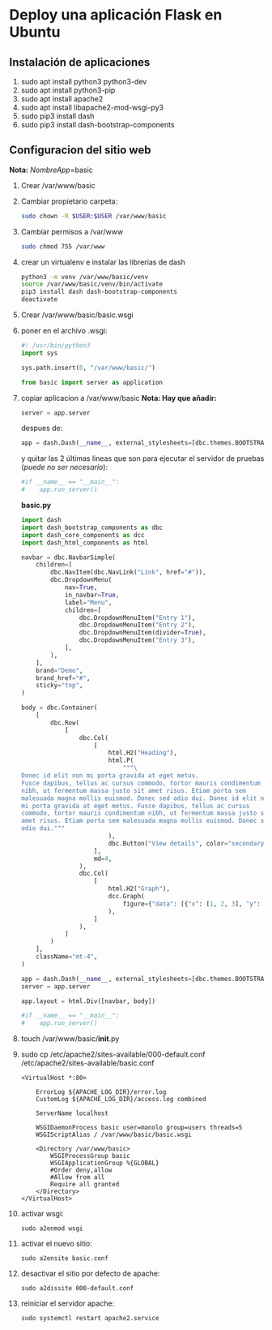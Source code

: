 # Deploy una aplicación Flask en Ubuntu
## Instalación de aplicaciones
1. sudo apt install python3 python3-dev
2. sudo apt install python3-pip
3. sudo apt install apache2
4. sudo apt install libapache2-mod-wsgi-py3
5. sudo pip3 install dash
6. sudo pip3 install dash-bootstrap-components

## Configuracion del sitio web
**Nota:** *NombreApp*=basic

1. Crear /var/www/basic
2. Cambiar propietario carpeta:
    ```sh
    sudo chown -R $USER:$USER /var/www/basic
    ```
3. Cambiar permisos a /var/www
    ```sh
    sudo chmod 755 /var/www
    ```
4. crear un virtualenv e instalar las librerias de dash
    ```sh
    python3 -m venv /var/www/basic/venv
    source /var/www/basic/venv/bin/activate
    pip3 install dash dash-bootstrap-components
    deactivate
    ```
5. Crear /var/www/basic/basic.wsgi
6. poner en el archivo .wsgi:
    ```python
    #! /usr/bin/python3
    import sys
    
    sys.path.insert(0, "/var/www/basic/")
    
    from basic import server as application
    ```
7. copiar aplicacion a /var/www/basic
    **Nota: Hay que añadir:** 
    ```python
    server = app.server
    ```
    despues de:
    ```python
    app = dash.Dash(__name__, external_stylesheets=[dbc.themes.BOOTSTRAP])
    ```
    
    y quitar las 2 últimas lineas que son para ejecutar el servidor de pruebas (*puede no ser necesario*):
    
    ```python
    #if __name__ == "__main__":
    #    app.run_server()
    ```
    
    **basic.py**
    ```python
    import dash
    import dash_bootstrap_components as dbc
    import dash_core_components as dcc
    import dash_html_components as html
    
    navbar = dbc.NavbarSimple(
        children=[
            dbc.NavItem(dbc.NavLink("Link", href="#")),
            dbc.DropdownMenu(
                nav=True,
                in_navbar=True,
                label="Menu",
                children=[
                    dbc.DropdownMenuItem("Entry 1"),
                    dbc.DropdownMenuItem("Entry 2"),
                    dbc.DropdownMenuItem(divider=True),
                    dbc.DropdownMenuItem("Entry 3"),
                ],
            ),
        ],
        brand="Demo",
        brand_href="#",
        sticky="top",
    )
    
    body = dbc.Container(
        [
            dbc.Row(
                [
                    dbc.Col(
                        [
                            html.H2("Heading"),
                            html.P(
                                """\
    Donec id elit non mi porta gravida at eget metus.
    Fusce dapibus, tellus ac cursus commodo, tortor mauris condimentum
    nibh, ut fermentum massa justo sit amet risus. Etiam porta sem
    malesuada magna mollis euismod. Donec sed odio dui. Donec id elit non
    mi porta gravida at eget metus. Fusce dapibus, tellus ac cursus
    commodo, tortor mauris condimentum nibh, ut fermentum massa justo sit
    amet risus. Etiam porta sem malesuada magna mollis euismod. Donec sed
    odio dui."""
                            ),
                            dbc.Button("View details", color="secondary"),
                        ],
                        md=4,
                    ),
                    dbc.Col(
                        [
                            html.H2("Graph"),
                            dcc.Graph(
                                figure={"data": [{"x": [1, 2, 3], "y": [1, 4, 9]}]}
                            ),
                        ]
                    ),
                ]
            )
        ],
        className="mt-4",
    )
    
    app = dash.Dash(__name__, external_stylesheets=[dbc.themes.BOOTSTRAP])
    server = app.server
    
    app.layout = html.Div([navbar, body])
    
    #if __name__ == "__main__":
    #    app.run_server()
    ```
8. touch /var/www/basic/__init__.py
9. sudo cp /etc/apache2/sites-available/000-default.conf /etc/apache2/sites-available/basic.conf
    ~~~
    <VirtualHost *:80>
    
	    ErrorLog ${APACHE_LOG_DIR}/error.log
	    CustomLog ${APACHE_LOG_DIR}/access.log combined
    
	    ServerName localhost
    
	    WSGIDaemonProcess basic user=manolo group=users threads=5
	    WSGIScriptAlias / /var/www/basic/basic.wsgi
    
	    <Directory /var/www/basic>
		    WSGIProcessGroup basic
		    WSGIApplicationGroup %{GLOBAL}
		    #Order deny,allow
		    #Allow from all
		    Require all granted
	    </Directory>
    </VirtualHost>
    ~~~
10. activar wsgi: 
    ~~~
    sudo a2enmod wsgi
    ~~~
11. activar el nuevo sitio:
    ~~~
    sudo a2ensite basic.conf
    ~~~
12. desactivar el sitio por defecto de apache:
    ~~~
    sudo a2dissite 000-default.conf
    ~~~
13. reiniciar el servidor apache: 
    ~~~
    sudo systemctl restart apache2.service
    ~~~
